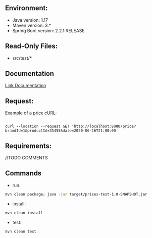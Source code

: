 ## Environment:
- Java version: 1.17
- Maven version: 3.*
- Spring Boot version: 2.2.1.RELEASE

## Read-Only Files:
- src/test/*

## Documentation ##
<a href="https://docs.google.com/document/d/1ZefB-l3WN6OjFsjtPdazUhSu-2aArDYWrxs8ZSQ0Vg4/edit?usp=sharing" target="_blank">Link Documentation</a>


## Request:
Example of a price cURL:
```

curl --location --request GET 'http://localhost:8080/price?brandId=1&productId=35455&date=2020-06-16T21:00:00'

```

## Requirements:

//TODO COMMENTS


## Commands
- run: 
```bash
mvn clean package; java -jar target/prices-test-1.0-SNAPSHOT.jar
```
- install: 
```bash
mvn clean install
```
- test: 
```bash
mvn clean test
```


